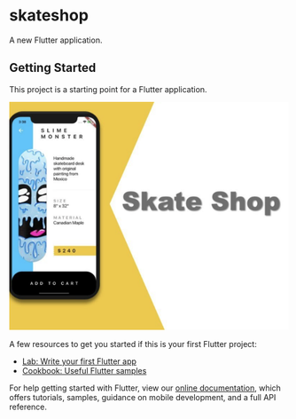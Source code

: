 # skateshop

A new Flutter application.

## Getting Started

This project is a starting point for a Flutter application.

![Screen Shot 2019-09-12 at 12 03 50 PM](https://github.com/sinyozz/skateshop/blob/master/assets/skateshop1.png)


A few resources to get you started if this is your first Flutter project:

- [Lab: Write your first Flutter app](https://flutter.dev/docs/get-started/codelab)
- [Cookbook: Useful Flutter samples](https://flutter.dev/docs/cookbook)

For help getting started with Flutter, view our
[online documentation](https://flutter.dev/docs), which offers tutorials,
samples, guidance on mobile development, and a full API reference.
